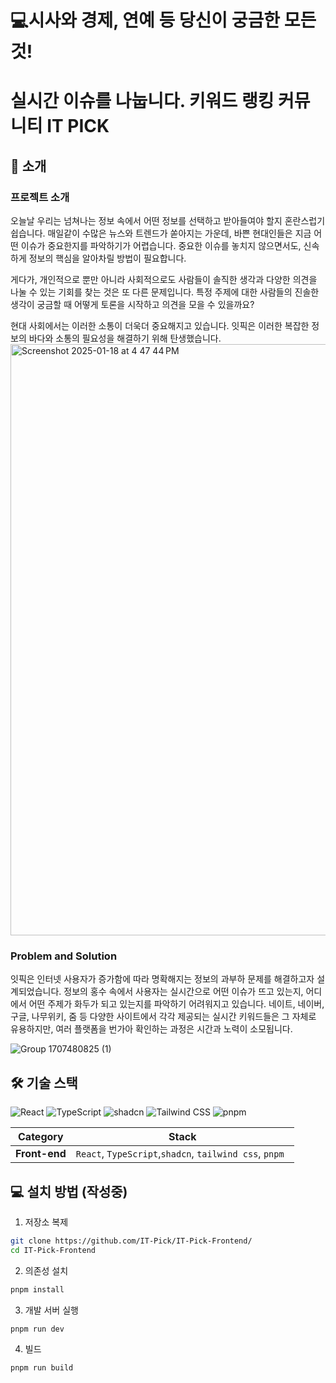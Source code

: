 # 💻시사와 경제, 연예 등 당신이 궁금한 모든 것! 
# 실시간 이슈를 나눕니다. 키워드 랭킹 커뮤니티 IT PICK
## 🚀 소개
### 프로젝트 소개
오늘날 우리는 넘쳐나는 정보 속에서 어떤 정보를 선택하고 받아들여야 할지 혼란스럽기 쉽습니다. 
매일같이 수많은 뉴스와 트렌드가 쏟아지는 가운데, 바쁜 현대인들은 지금 어떤 이슈가 중요한지를 파악하기가 어렵습니다. 
중요한 이슈를 놓치지 않으면서도, 신속하게 정보의 핵심을 알아차릴 방법이 필요합니다. 

게다가, 개인적으로 뿐만 아니라 사회적으로도 사람들이 솔직한 생각과 다양한 의견을 나눌 수 있는 기회를 찾는 것은 또 다른 문제입니다. 
특정 주제에 대한 사람들의 진솔한 생각이 궁금할 때 어떻게 토론을 시작하고 의견을 모을 수 있을까요? 

현대 사회에서는 이러한 소통이 더욱더 중요해지고 있습니다. 잇픽은 이러한 복잡한 정보의 바다와 소통의 필요성을 해결하기 위해 탄생했습니다.
<img width="946" alt="Screenshot 2025-01-18 at 4 47 44 PM" src="https://github.com/user-attachments/assets/9c3050aa-51f6-498e-8831-4cb49a633b0d" />

### Problem and Solution
잇픽은 인터넷 사용자가 증가함에 따라 명확해지는 정보의 과부하 문제를 해결하고자 설계되었습니다. 
정보의 홍수 속에서 사용자는 실시간으로 어떤 이슈가 뜨고 있는지, 어디에서 어떤 주제가 화두가 되고 있는지를 파악하기 어려워지고 있습니다. 
네이트, 네이버, 구글, 나무위키, 줌 등 다양한 사이트에서 각각 제공되는 실시간 키워드들은 그 자체로 유용하지만, 여러 플랫폼을 번가아 확인하는 과정은 시간과 노력이 소모됩니다.

![Group 1707480825 (1)](https://github.com/user-attachments/assets/87a2cf9e-b45e-41e8-a195-e058158fc716)




## 🛠️ 기술 스택
![React](https://img.shields.io/badge/React-61DAFB?style=for-the-badge&logo=react&logoColor=white) ![TypeScript](https://img.shields.io/badge/TypeScript-3178C6?style=for-the-badge&logo=typescript&logoColor=white) ![shadcn](https://img.shields.io/badge/shadcn-000000?style=for-the-badge&logo=shadcn&logoColor=white) ![Tailwind CSS](https://img.shields.io/badge/Tailwind_CSS-38B2AC?logo=tailwindcss&logoColor=white)
![pnpm](https://img.shields.io/badge/pnpm-222222?logo=pnpm&logoColor=F69220)



| **Category** | **Stack** |
|:------------:|:----------:|
| **Front-end** | `React`, `TypeScript`,`shadcn`, `tailwind css`, `pnpm ` |


## 💻 설치 방법 (작성중)
1. 저장소 복제
```bash
git clone https://github.com/IT-Pick/IT-Pick-Frontend/
cd IT-Pick-Frontend
```

2. 의존성 설치
```bash
pnpm install
```

3. 개발 서버 실행
```bash
pnpm run dev
```

4. 빌드
```bash
pnpm run build
```

